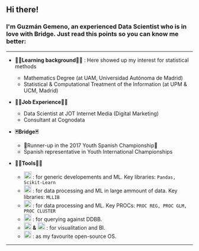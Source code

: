 ## Hi there!

### I'm Guzmán Gemeno, an experienced Data Scientist who is in love with Bridge. Just read this points so you can know me better:
***
- **🏫📝Learning background📝🏫** : Here showed up my interest for statistical methods
  - Mathematics Degree (at UAM, Universidad Autónoma de Madrid)
  - Statistical & Computational Treatment of the Information (at UPM & UCM, Madrid)

- **🧑‍💼Job Experience🧑‍💼**
  - Data Scientist at JOT Internet Media (Digital Marketing) 
  - Consultant at Cognodata

- **🃏Bridge🃏**
  - 🥈Runner-up in the 2017 Youth Spanish Championship🥈
  - Spanish representative in Youth International Championships
  
- **👨‍💻Tools👨‍💻**
  - <img src=https://upload.wikimedia.org/wikipedia/commons/c/c3/Python-logo-notext.svg alt="drawing" width="20"/> : for generic developements and ML. Key libraries: `Pandas, Scikit-Learn`
  - <img src=https://upload.wikimedia.org/wikipedia/commons/thumb/f/f3/Apache_Spark_logo.svg/768px-Apache_Spark_logo.svg.png alt="drawing" width="20"/> : for data processing and ML in large ammount of data. Key libraries: `MLLIB`
  - <img src=https://upload.wikimedia.org/wikipedia/commons/thumb/1/10/SAS_logo_horiz.svg/1200px-SAS_logo_horiz.svg.png alt="drawing" width="20"/> : for data processing and ML. Key PROCs: `PROC REG, PROC GLM, PROC CLUSTER`
  - <img src=https://www.claudiodee.com/wp-content/uploads/2021/01/sql.png alt="drawing" width="20"/> : for querying against DDBB.
  - <img src=https://powerbi.microsoft.com/pictures/application-logos/svg/powerbi.svg alt="drawing" width="20"/> **&** <img src=https://datastudioymas.com/wp-content/uploads/2019/04/logo-1024x1024.png alt="drawing" width="20"/> : for visualitation and BI.
  - <img src=https://upload.wikimedia.org/wikipedia/commons/thumb/3/35/Tux.svg/800px-Tux.svg.png alt="drawing" width="20"/> : as my favourite open-source OS.




***

